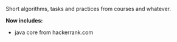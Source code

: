 Short algorithms, tasks and practices from courses and whatever.

**Now includes:**

- java core from hackerrank.com
